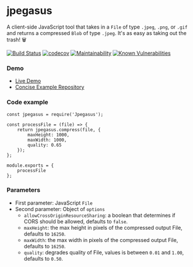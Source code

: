 # jpegasus
A client-side JavaScript tool that takes in a `File` of type `.jpeg`, `.png`, or `.gif` and returns a compressed `Blob` of type `.jpeg`. It's as easy as taking out the trash! 🗑

[![Build Status](https://travis-ci.com/TonyBrobston/jpegasus.svg?branch=master)](https://travis-ci.org/tonybrobston/jpegasus)
[![codecov](https://codecov.io/gh/TonyBrobston/jpegasus/branch/master/graph/badge.svg)](https://codecov.io/gh/tonybrobston/jpegasus)
[![Maintainability](https://api.codeclimate.com/v1/badges/ffcbe17657aabd16ed79/maintainability)](https://codeclimate.com/github/tonybrobston/jpegasus/maintainability)
[![Known Vulnerabilities](https://snyk.io/test/github/tonybrobston/jpegasus/badge.svg)](https://snyk.io/test/github/tonybrobston/jpegasus)

### Demo
* [Live Demo](https://tonybrobston.github.io/jpegasus-demo)
* [Concise Example Repository](https://github.com/TonyBrobston/jpegasus-demo)

### Code example

```
const jpegasus = require('Jpegasus');

const processFile = (file) => {
    return jpegasus.compress(file, {
        maxHeight: 1000,
        maxWidth: 1000,
        quality: 0.65
    });
};

module.exports = {
    processFile
};
```

### Parameters
* First parameter: JavaScript `File`
* Second parameter: Object of `options`
  * `allowCrossOriginResourceSharing`: a boolean that determines if CORS should be allowed, defaults to `false`.
  * `maxHeight`: the max height in pixels of the compressed output File, defaults to `16250`.
  * `maxWidth`: the max width in pixels of the compressed output File, defaults to `16250`.
  * `quality`: degrades quality of File, values is between `0.01` and `1.00`, defaults to `0.50`.
